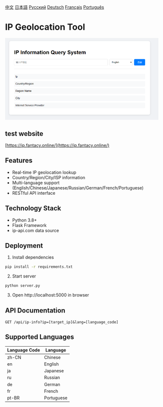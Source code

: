[中文](../README.zh-CN.md) [日本語](README.ja.md) [Русский](README.ru.md) [Deutsch](README.de.md) [Français](README.fr.md) [Português](README.pt-BR.md)

# IP Geolocation Tool

![Screenshot](../screen/screen1.jpg)

## test website

[https://ip.fantacy.online/](https://ip.fantacy.online/)

## Features
- Real-time IP geolocation lookup
- Country/Region/City/ISP information
- Multi-language support (English/Chinese/Japanese/Russian/German/French/Portuguese)
- RESTful API interface

## Technology Stack
- Python 3.8+
- Flask Framework
- ip-api.com data source

## Deployment
1. Install dependencies
```bash
pip install -r requirements.txt
```

2. Start server
```bash
python server.py
```

3. Open http://localhost:5000 in browser

## API Documentation
```
GET /api/ip-info?ip=[target_ip]&lang=[language_code]
```

## Supported Languages
| Language Code | Language |
|--------------|----------|
| zh-CN | Chinese |
| en | English |
| ja | Japanese |
| ru | Russian |
| de | German |
| fr | French |
| pt-BR | Portuguese |